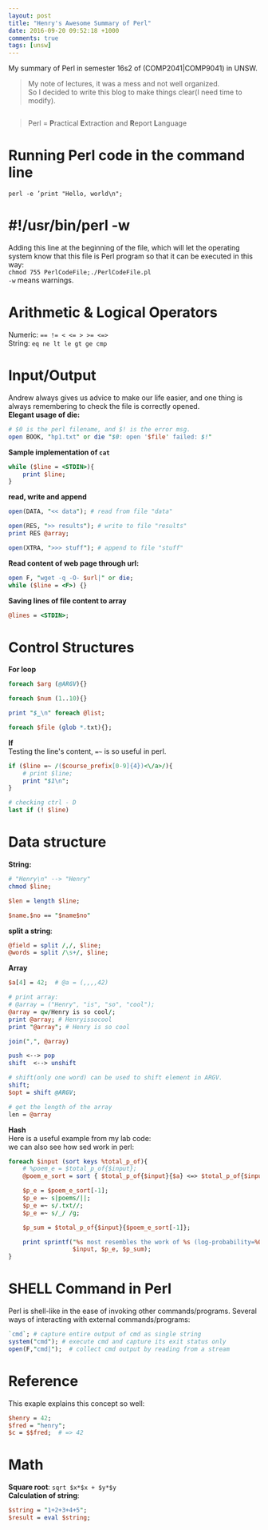 ```yaml
---
layout: post
title: "Henry's Awesome Summary of Perl"
date: 2016-09-20 09:52:18 +1000
comments: true
tags: [unsw]
---
```


My summary of Perl in semester 16s2 of (COMP2041|COMP9041) in UNSW.    

<!--more-->
   

> My note of lectures, it was a mess and not well organized.    
So I decided to write this blog to make things clear(I need time to modify).       
<img style="max-height:350px" class="lazy" data-original="/images/blog/160920_perl/note.JPG"> 


>Perl = **P**ractical **E**xtraction and **R**eport **L**anguage    


# Running Perl code in the command line     
`perl -e ’print "Hello, world\n"; `



# #!/usr/bin/perl -w
Adding this line at the beginning of the file, which will let the operating system know that this file is Perl program so that it can be executed in this way:    
`chmod 755 PerlCodeFile;./PerlCodeFile.pl`   
`-w` means warnings.    



# Arithmetic & Logical Operators   
Numeric: `== != < <= > >= <=>`   
String: `eq ne lt le gt ge cmp`   



# Input/Output
Andrew always gives us advice to make our life easier, and one thing is always remembering to check the file is correctly opened.      
**Elegant usage of die:**       
```pl
# $0 is the perl filename, and $! is the error msg.     
open BOOK, "hp1.txt" or die "$0: open '$file' failed: $!" 
```
**Sample implementation of `cat`**     
```pl
while ($line = <STDIN>){
    print $line;
}
```
**read,  write and append**   
```pl
open(DATA, "<< data"); # read from file "data"

open(RES, ">> results"); # write to file "results"
print RES @array;

open(XTRA, ">>> stuff"); # append to file "stuff"
```
**Read content of web page through url:**   
```pl
open F, "wget -q -O- $url|" or die;
while ($line = <F>) {}
```
**Saving lines of file content to array**   
```pl
@lines = <STDIN>;
```



# Control Structures
**For loop**
```pl
foreach $arg (@ARGV){}

foreach $num (1..10){}

print "$_\n" foreach @list; 

foreach $file (glob *.txt){};
```
**If**     
Testing the line's content, `=~` is so useful in perl.     
```pl
if ($line =~ /($course_prefix[0-9]{4})<\/a>/){
    # print $line;
    print "$1\n";
}

# checking ctrl - D
last if (! $line)

```



# Data structure 
**String:**    
```pl
# "Henry\n" --> "Henry"
chmod $line;

$len = length $line;

$name.$no == "$name$no"
```
**split a string**:    
```pl
@field = split /,/, $line;
@words = split /\s+/, $line;
```
**Array**
```pl
$a[4] = 42;  # @a = (,,,,42)

# print array:
# @array = ("Henry", "is", "so", "cool");
@array = qw/Henry is so cool/;
print @array; # Henryissocool
print "@array"; # Henry is so cool

join(",", @array)

push <--> pop
shift  <--> unshift

# shift(only one word) can be used to shift element in ARGV.
shift;
$opt = shift @ARGV;

# get the length of the array 
len = @array
```
**Hash**    
Here is a useful example from my lab code:    
we can also see how sed work in perl:     
```pl
foreach $input (sort keys %total_p_of){
    # %poem_e = $total_p_of{$input};
    @poem_e_sort = sort { $total_p_of{$input}{$a} <=> $total_p_of{$input}{$b} } keys %{$total_p_of{$input}\};

    $p_e = $poem_e_sort[-1];
    $p_e =~ s|poems/||;
    $p_e =~ s/.txt//;
    $p_e =~ s/_/ /g;

    $p_sum = $total_p_of{$input}{$poem_e_sort[-1]};

    print sprintf("%s most resembles the work of %s (log-probability=%0.1f)\n",
                  $input, $p_e, $p_sum);
}
```



# SHELL Command in Perl
Perl is shell-like in the ease of invoking other commands/programs.
Several ways of interacting with external commands/programs:    
```pl
`cmd`; # capture entire output of cmd as single string
system("cmd"); # execute cmd and capture its exit status only
open(F,"cmd|");  # collect cmd output by reading from a stream
```



# Reference
This exaple explains this concept so well:
```pl
$henry = 42;
$fred = "henry";
$c = $$fred;  # => 42
```



# Math
**Square root**: `sqrt $x*$x + $y*$y`   
**Calculation of string**:     
```pl
$string = "1+2+3+4+5";
$result = eval $string;
```


